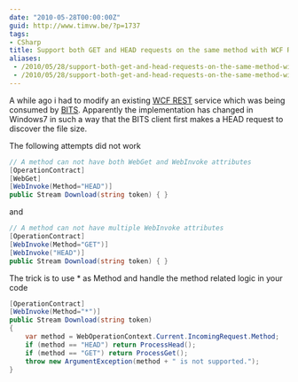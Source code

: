 ```yaml
---
date: "2010-05-28T00:00:00Z"
guid: http://www.timvw.be/?p=1737
tags:
- CSharp
title: Support both GET and HEAD requests on the same method with WCF REST
aliases:
 - /2010/05/28/support-both-get-and-head-requests-on-the-same-method-with-wcf-rest/
 - /2010/05/28/support-both-get-and-head-requests-on-the-same-method-with-wcf-rest.html
---
```

A while ago i had to modify an existing [WCF REST](http://msdn.microsoft.com/en-us/netframework/cc950529.aspx) service which was being consumed by [BITS](http://en.wikipedia.org/wiki/Background_Intelligent_Transfer_Service). Apparently the implementation has changed in Windows7 in such a way that the BITS client first makes a HEAD request to discover the file size.

The following attempts did not work

```csharp
// A method can not have both WebGet and WebInvoke attributes
[OperationContract]
[WebGet]
[WebInvoke(Method="HEAD")]
public Stream Download(string token) { }
```

and

```csharp
// A method can not have multiple WebInvoke attributes
[OperationContract]
[WebInvoke(Method="GET")]
[WebInvoke("HEAD")]
public Stream Download(string token) { }
```

The trick is to use * as Method and handle the method related logic in your code

```csharp
[OperationContract]
[WebInvoke(Method="*")]
public Stream Download(string token)
{
	var method = WebOperationContext.Current.IncomingRequest.Method;
	if (method == "HEAD") return ProcessHead();
	if (method == "GET") return ProcessGet();
	throw new ArgumentException(method + " is not supported.");
}
```
